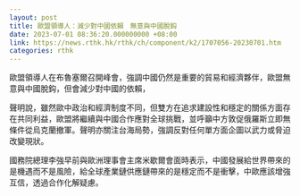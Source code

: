 ```yaml
---
layout: post
title: 歐盟領導人：減少對中國依賴　無意與中國脫鈎　
date: 2023-07-01 08:36:20.000000000 +08:00
link: https://news.rthk.hk/rthk/ch/component/k2/1707056-20230701.htm
categories: rthk
---
```


歐盟領導人在布魯塞爾召開峰會，強調中國仍然是重要的貿易和經濟夥伴，歐盟無意與中國脫鈎，但會減少對中國的依賴，

聲明說，雖然歐中政治和經濟制度不同，但雙方在追求建設性和穩定的關係方面存在共同利益，歐盟將繼續與中國合作應對全球挑戰，並呼籲中方敦促俄羅斯立即無條件從烏克蘭撤軍。聲明亦關注台海局勢，強調反對任何單方面企圖以武力或脅迫改變現狀。

國務院總理李強早前與歐洲理事會主席米歇爾會面時表示，中國發展給世界帶來的是機遇而不是風險，給全球產業鏈供應鏈帶來的是穩定而不是衝擊，中歐應該增強互信，透過合作化解疑慮。
